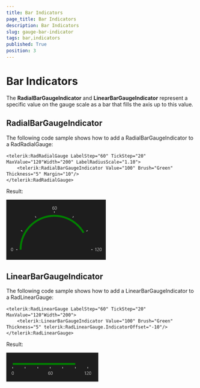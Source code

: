 ```yaml
---
title: Bar Indicators
page_title: Bar Indicators
description: Bar Indicators
slug: gauge-bar-indicator
tags: bar,indicators
published: True
position: 3
---
```


# Bar Indicators

The **RadialBarGaugeIndicator** and **LinearBarGaugeIndicator** represent a specific value on the gauge
scale as a bar that fills the axis up to this value.

## RadialBarGaugeIndicator

The following code sample shows how to add a RadialBarGaugeIndicator to a RadRadialGauge:

	<telerik:RadRadialGauge LabelStep="60" TickStep="20" MaxValue="120"Width="200" LabelRadiusScale="1.10">
		<telerik:RadialBarGaugeIndicator Value="100" Brush="Green" Thickness="5" Margin="10"/>
	</telerik:RadRadialGauge>

Result:

![Rad Gauge-Radial Bar Gauge Indicator](images/RadGauge-RadialBarGaugeIndicator.png)

## LinearBarGaugeIndicator

The following code sample shows how to add a LinearBarGaugeIndicator to a RadLinearGauge:

	<telerik:RadLinearGauge LabelStep="60" TickStep="20" MaxValue="120"Width="200">
		<telerik:LinearBarGaugeIndicator Value="100" Brush="Green" Thickness="5" telerik:RadLinearGauge.IndicatorOffset="-10"/>
	</telerik:RadLinearGauge>

Result:

![Rad Gauge-Linear Bar Gauge Indicator](images/RadGauge-LinearBarGaugeIndicator.png)
